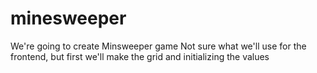 # minesweeper

We're going to create Minsweeper game
Not sure what we'll use for the frontend, but first we'll make the grid and initializing the values
